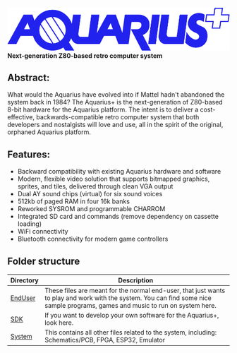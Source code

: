 ![Aquarius+ Logo](System/docs/images/revised_logo_06.png)
**Next-generation Z80-based retro computer system**

## Abstract:

What would the Aquarius have evolved into if Mattel hadn't abandoned the system back in 1984? The Aquarius+ is the next-generation of Z80-based 8-bit hardware for the Aquarius platform. The intent is to deliver a cost-effective, backwards-compatible retro computer system that both developers and nostalgists will love and use, all in the spirit of the original, orphaned Aquarius platform.

## Features:

- Backward compatibility with existing Aquarius hardware and software
- Modern, flexible video solution that supports bitmapped graphics, sprites, and tiles, delivered through clean VGA output
- Dual AY sound chips (virtual) for six sound voices
- 512kb of paged RAM in four 16k banks
- Reworked SYSROM and programmable CHARROM
- Integrated SD card and commands (remove dependency on cassette loading)
- WiFi connectivity
- Bluetooth connectivity for modern game controllers

## Folder structure

| Directory           | Description                                                                                                                                                                     |
| ------------------- | ------------------------------------------------------------------------------------------------------------------------------------------------------------------------------- |
| [EndUser](EndUser/) | These files are meant for the normal end-user, that just wants to play and work with the system. You can find some nice sample programs, games and music to run on system here. |
| [SDK](SDK/)         | If you want to develop your own software for the Aquarius+, look here.                                                                                                          |
| [System](System/)   | This contains all other files related to the system, including: Schematics/PCB, FPGA, ESP32, Emulator                                                                           |
